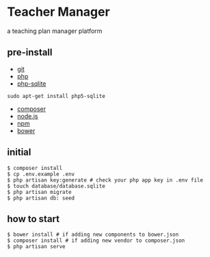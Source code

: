 # Teacher Manager
a teaching plan manager platform

## pre-install

* [git](https://git-scm.com/)
* [php]()
* [php-sqlite]()
```
sudo apt-get install php5-sqlite
```
* [composer](https://getcomposer.org/)
* [node.js]()
* [npm]()
* [bower](http://bower.io/)

## initial

```
$ composer install
$ cp .env.example .env 
$ php artisan key:generate # check your php app key in .env file
$ touch database/database.sqlite
$ php artisan migrate
$ php artisan db: seed
```

## how to start

```
$ bower install # if adding new components to bower.json
$ composer install # if adding new vendor to composer.json 
$ php artisan serve
```
